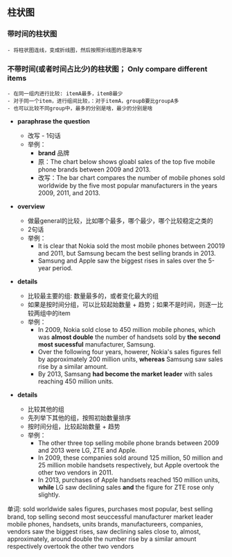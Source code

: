 ## 柱状图

### 带时间的柱状图
    - 将柱状图连线，变成折线图，然后按照折线图的思路来写

### 不带时间(或者时间占比少)的柱状图； Only compare different items
    - 在同一组内进行比较: itemA最多，itemB最少
    - 对于同一个item，进行组间比较，：对于itemA，groupB要比groupA多
    - 也可以比较不同group中，最多的分别是啥，最少的分别是啥

- **paraphrase the question**
    - 改写 - 1句话
    - 举例：
      - **brand** 品牌
      - 原：The chart below shows gloabl sales of the top five mobile phone brands between 2009 and 2013.
      - 改写：The bar chart compares the number of mobile phones sold worldwide by the five most popular manufacturers in the years 2009, 2011, and 2013.
       
- **overview**
  - 做最general的比较，比如哪个最多，哪个最少，哪个比较稳定之类的
  - 2句话
  - 举例：
      - It is clear that Nokia sold the most mobile phones between 20019 and 2011, but Samsung becam the best selling brands in 2013.
      - Samsung and Apple saw the biggest rises in sales over the 5-year period.
      
- **details**
  - 比较最主要的组: 数量最多的，或者变化最大的组
  - 如果是按时间分组，可以比较起始数量 + 趋势；如果不是时间，则逐一比较两组中的item
  - 举例：
      - In 2009, Nokia sold close to 450 million mobile phones, which was **almost double** the number of handsets sold by **the second most sucessful** manufacturer, Samsung.
      - Over the following four years, howerer, Nokia's sales figures fell by approximately 200 million units, **whereas** Samsung saw sales rise by a similar amount.
      - By 2013, Samsang **had become the market leader** with sales reaching 450 million units.
     
- **details**
  - 比较其他的组
  - 先列举下其他的组，按照初始数量排序
  - 按时间分组，比较起始数量 + 趋势
  - 举例：
      - The other three top selling mobile phone brands between 2009 and 2013 were LG, ZTE and Apple.
      - In 2009, these companies sold around 125 million, 50 million and 25 million mobile handsets respectively, but Apple overtook the other two vendors in 2011.
      - In 2013, purchases of Apple handsets reached 150 million units, **while** LG saw declining sales **and** the figure for ZTE rose only slightly.

单词:
    sold worldwide
    sales figures, purchases
    most popular, best selling brand, top selling
    second most seuccessful manufacturer
    market leader
    mobile phones, handsets, units
    brands, manufactureers, companies, vendors
    saw the biggest rises, saw declining sales
    close to, almost, approximately, around
    double the number
    rise by a similar amount
    respectively
    overtook the other two vendors
    

